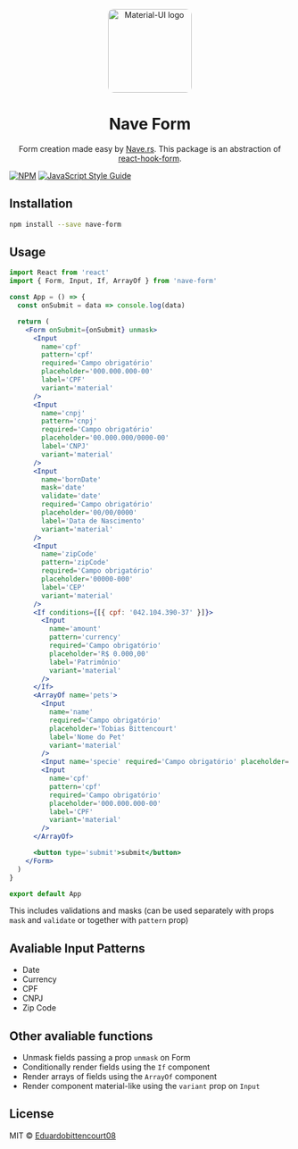 <p align="center">
  <a href="https://nave.rs/" rel="noopener" target="_blank"><img width="150" style="border-radius: 10px;" src="https://avatars3.githubusercontent.com/u/33161449?s=200&v=4" alt="Material-UI logo"></a></p>
</p>

<h1 align="center">Nave Form</h1>

<p align="center">Form creation made easy by <a href="https://nave.rs" target="_blank">Nave.rs</a>. This package is an abstraction of <a href="https://react-hook-form.com" target="_blank">react-hook-form</a>.</p>

[![NPM](https://img.shields.io/npm/v/nave-form.svg)](https://www.npmjs.com/package/nave-form) [![JavaScript Style Guide](https://img.shields.io/badge/code_style-standard-brightgreen.svg)](https://standardjs.com)

## Installation

```bash
npm install --save nave-form
```

## Usage

```jsx
import React from 'react'
import { Form, Input, If, ArrayOf } from 'nave-form'

const App = () => {
  const onSubmit = data => console.log(data)

  return (
    <Form onSubmit={onSubmit} unmask>
      <Input
        name='cpf'
        pattern='cpf'
        required='Campo obrigatório'
        placeholder='000.000.000-00'
        label='CPF'
        variant='material'
      />
      <Input
        name='cnpj'
        pattern='cnpj'
        required='Campo obrigatório'
        placeholder='00.000.000/0000-00'
        label='CNPJ'
        variant='material'
      />
      <Input
        name='bornDate'
        mask='date'
        validate='date'
        required='Campo obrigatório'
        placeholder='00/00/0000'
        label='Data de Nascimento'
        variant='material'
      />
      <Input
        name='zipCode'
        pattern='zipCode'
        required='Campo obrigatório'
        placeholder='00000-000'
        label='CEP'
        variant='material'
      />
      <If conditions={[{ cpf: '042.104.390-37' }]}>
        <Input
          name='amount'
          pattern='currency'
          required='Campo obrigatório'
          placeholder='R$ 0.000,00'
          label='Patrimônio'
          variant='material'
        />
      </If>
      <ArrayOf name='pets'>
        <Input
          name='name'
          required='Campo obrigatório'
          placeholder='Tobias Bittencourt'
          label='Nome do Pet'
          variant='material'
        />
        <Input name='specie' required='Campo obrigatório' placeholder='Cachorro' label='Espécie' variant='material' />
        <Input
          name='cpf'
          pattern='cpf'
          required='Campo obrigatório'
          placeholder='000.000.000-00'
          label='CPF'
          variant='material'
        />
      </ArrayOf>

      <button type='submit'>submit</button>
    </Form>
  )
}

export default App
```

This includes validations and masks (can be used separately with props `mask` and `validate` or together with `pattern` prop)

## Avaliable Input Patterns
- Date
- Currency
- CPF
- CNPJ
- Zip Code

## Other avaliable functions
- Unmask fields passing a prop `unmask` on Form
- Conditionally render fields using the `If` component
- Render arrays of fields using the `ArrayOf` component
- Render component material-like using the `variant` prop on `Input`

## License

MIT © [Eduardobittencourt08](https://github.com/Eduardobittencourt08)
